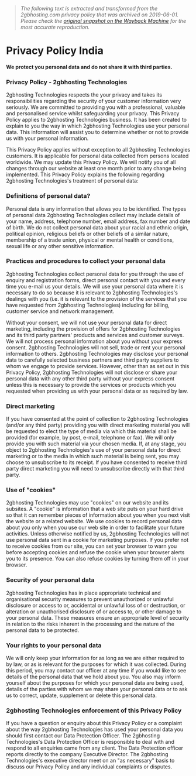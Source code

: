 > *The following text is extracted and transformed from the 2gbhosting.com privacy policy that was archived on 2019-06-01. Please check the [original snapshot on the Wayback Machine](https://web.archive.org/web/20190601100243id_/http%3A//2gbhosting.com/privacy-policy) for the most accurate reproduction.*

# Privacy Policy India

**We protect you personal data and do not share it with third parties.**

### Privacy Policy - 2gbhosting Technologies

2gbhosting Technologies respects the your privacy and takes its responsibilities regarding the security of your customer information very seriously. We are committed to providing you with a professional, valuable and personalised service whilst safeguarding your privacy. This Privacy Policy applies to 2gbhosting Technologies business. It has been created to explain to you the way in which 2gbhosting Technologies use your personal data. This information will assist you to determine whether or not to provide us with your personal information.

This Privacy Policy applies without exception to all 2gbhosting Technologies customers. It is applicable for personal data collected from persons located worldwide. We may update this Privacy Policy. We will notify you of all changes through our website at least one month prior to any change being implemented. This Privacy Policy explains the following regarding 2gbhosting Technologies's treatment of personal data:

### Definitions of personal data?

Personal data is any information that allows you to be identified. The types of personal data 2gbhosting Technologies collect may include details of your name, address, telephone number, email address, fax number and date of birth. We do not collect personal data about your racial and ethnic origin, political opinion, religious beliefs or other beliefs of a similar nature, membership of a trade union, physical or mental health or conditions, sexual life or any other sensitive information.

### Practices and procedures to collect your personal data

2gbhosting Technologies collect personal data for you through the use of enquiry and registration forms, direct personal contact with you and every time you e-mail us your details. We will use your personal data where it is necessary to do so because it is relevant to 2gbhosting Technologies's dealings with you (i.e. it is relevant to the provision of the services that you have requested from 2gbhosting Technologies) including for billing, customer service and network management.

Without your consent, we will not use your personal data for direct marketing, including the provision of offers for 2gbhosting Technologies and its third party partners' products and services and customer surveys. We will not process personal information about you without your express consent. 2gbhosting Technologies will not sell, trade or rent your personal information to others. 2gbhosting Technologies may disclose your personal data to carefully selected business partners and third party suppliers to whom we engage to provide services. However, other than as set out in this Privacy Policy, 2gbhosting Technologies will not disclose or share your personal data with any other third party without your express consent unless this is necessary to provide the services or products which you requested when providing us with your personal data or as required by law.

### Direct marketing

If you have consented at the point of collection to 2gbhosting Technologies (and/or any third party) providing you with direct marketing material you will be requested to elect the type of media via which this material shall be provided (for example, by post, e-mail, telephone or fax). We will only provide you with such material via your chosen media. If, at any stage, you object to 2gbhosting Technologies's use of your personal data for direct marketing or to the media in which such material is being sent, you may choose to unsubscribe to its receipt. If you have consented to receive third party direct marketing you will need to unsubscribe directly with that third party.

### Use of "cookies"

2gbhosting Technologies may use "cookies" on our website and its subsites. A "cookie" is information that a web site puts on your hard drive so that it can remember pieces of information about you when you next visit the website or a related website. We use cookies to record personal data about you only when you use our web site in order to facilitate your future activities. Unless otherwise notified by us, 2gbhosting Technologies will not use personal data sent in a cookie for marketing purposes. If you prefer not to receive cookies from our site, you can set your browser to warn you before accepting cookies and refuse the cookie when your browser alerts you to its presence. You can also refuse cookies by turning them off in your browser.

### Security of your personal data

2gbhosting Technologies has in place appropriate technical and organisational security measures to prevent unauthorized or unlawful disclosure or access to or, accidental or unlawful loss of or destruction, or alteration or unauthorised disclosure of or access to, or other damage to your personal data. These measures ensure an appropriate level of security in relation to the risks inherent in the processing and the nature of the personal data to be protected.

### Your rights to your personal data

We will only keep your information for as long as we are either required to by law, or as is relevant for the purposes for which it was collected. During this period, you may contact our officer at any time if you would like to see details of the personal data that we hold about you. You also may inform yourself about the purposes for which your personal data are being used, details of the parties with whom we may share your personal data or to ask us to correct, update, supplement or delete this personal data.

### 2gbhosting Technologies enforcement of this Privacy Policy

If you have a question or enquiry about this Privacy Policy or a complaint about the way 2gbhosting Technologies has used your personal data you should first contact our Data Protection Officer. The 2gbhosting Technologies's Data Protection Officer is responsible to deal with and respond to all enquiries came from any client. The Data Protection officer reports directly to the company Executive Director. The 2gbhosting Technologies's executive director meet on an "as necessary" basis to discuss our Privacy Policy and any individual complaints or disputes.
